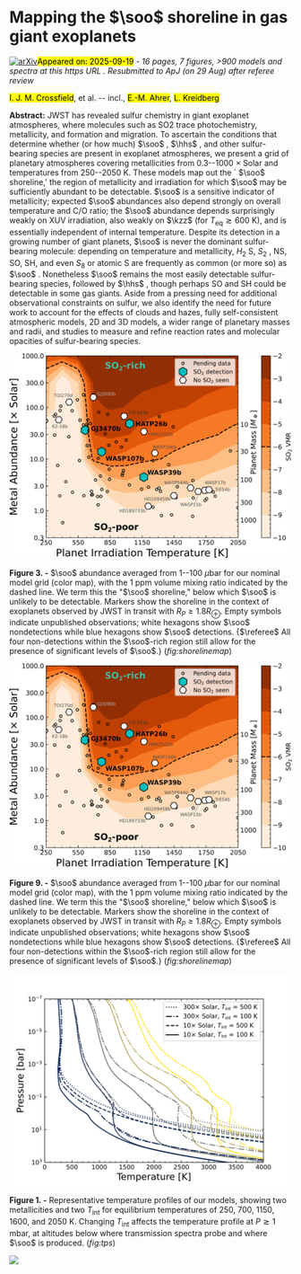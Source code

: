 <div class="macros" style="visibility:hidden;">
$\newcommand{\ensuremath}{}$
$\newcommand{\xspace}{}$
$\newcommand{\object}[1]{\texttt{#1}}$
$\newcommand{\farcs}{{.}''}$
$\newcommand{\farcm}{{.}'}$
$\newcommand{\arcsec}{''}$
$\newcommand{\arcmin}{'}$
$\newcommand{\ion}[2]{#1#2}$
$\newcommand{\textsc}[1]{\textrm{#1}}$
$\newcommand{\hl}[1]{\textrm{#1}}$
$\newcommand{\footnote}[1]{}$
$\newcommand{\vdag}{(v)^\dagger}$
$\newcommand$
$\newcommand$
$\newcommand{\ntarg}{26\xspace}$
$\newcommand{\ntoi}{30\xspace}$
$\newcommand{\vsini}{\ensuremath{v \sin i}\xspace}$
$\newcommand{\teff}{\ensuremath{T_\mathrm{eff}}\xspace}$
$\newcommand{\teq}{\ensuremath{T_\mathrm{eq}}\xspace}$
$\newcommand{\tint}{\ensuremath{T_\mathrm{int}}\xspace}$
$\newcommand{\kms}{km~s\ensuremath{^{-1}}\xspace}$
$\newcommand{\kzz}{\ensuremath{K_{zz}}}$
$\newcommand{\soo}{SO_2\xspace}$
$\newcommand{\coo}{CO_2\xspace}$
$\newcommand{\water}{H_2O\xspace}$
$\newcommand{\hhs}{H_2S\xspace}$
$\newcommand{\methane}{CH_4\xspace}$
$\newcommand{\co}[2]{\ensuremath{^{#1}\textrm{C}^{#2}\textrm{O}}\xspace}$
$\newcommand{\car}[1]{\ensuremath{^{#1}\textrm{C}}\xspace}$
$\newcommand{\ox}[1]{\ensuremath{^{#1}\textrm{O}}\xspace}$
$\newcommand{\update}$
$\newcommand{\tirr}{\ensuremath{T_\mathrm{irr}}}$
$\newcommand{\TESS}{{\em TESS}}$
$\newcommand{\tess}{{\em TESS}}$
$\newcommand{\spitzer}{{\em Spitzer}}$
$\newcommand{\gj}{GJ~1252}$
$\newcommand{\gjb}{GJ~1252b}$
$\newcommand{\rp}{1.180}$
$\newcommand{\urp}{\pm0.078}$
$\newcommand{\vesc}{5.4}$
$\newcommand{\uvesc}{\pm0.8}$
$\newcommand{\tday}{1410}$
$\newcommand{\utday}{^{+91}_{-125}}$
$\newcommand{\depth}{149}$
$\newcommand{\udepth}{^{+25}_{-32}}$
$\newcommand{\te}{2458668.3575}$
$\newcommand{\ute}{^{+0.0019}_{-0.0007}}$
$\newcommand{\dt}{+1.4}$
$\newcommand{\udt}{^{+2.8}_{-1.0}}$
$\newcommand{\abUL}{0.41}$
$\newcommand{\fLL}{0.40}$
$\newcommand{\fabLL}{0.37}$
$\newcommand{\ecoswnosign}{0.0025}$
$\newcommand{\ecosw}{+0.0025}$
$\newcommand{\uecosw}{^{+0.0049}_{-0.0018}}$
$\newcommand{\psurfUL}{8.9}$
$\newcommand{\age}{3.9}$
$\newcommand{\uage}{0.4}$
$\newcommand{\referee}$
$\newcommand{\vdag}{(v)^\dagger}$
$\newcommand$
$\newcommand$
$\newcommand{\ntarg}{26\xspace}$
$\newcommand{\ntoi}{30\xspace}$
$\newcommand{\vsini}{\ensuremath{v \sin i}\xspace}$
$\newcommand{\teff}{\ensuremath{T_\mathrm{eff}}\xspace}$
$\newcommand{\teq}{\ensuremath{T_\mathrm{eq}}\xspace}$
$\newcommand{\tint}{\ensuremath{T_\mathrm{int}}\xspace}$
$\newcommand{\kms}{km~s\ensuremath{^{-1}}\xspace}$
$\newcommand{\kzz}{\ensuremath{K_{zz}}}$
$\newcommand{\soo}{SO_2\xspace}$
$\newcommand{\coo}{CO_2\xspace}$
$\newcommand{\water}{H_2O\xspace}$
$\newcommand{\hhs}{H_2S\xspace}$
$\newcommand{\methane}{CH_4\xspace}$
$\newcommand{\co}[2]{\ensuremath{^{#1}\textrm{C}^{#2}\textrm{O}}\xspace}$
$\newcommand{\car}[1]{\ensuremath{^{#1}\textrm{C}}\xspace}$
$\newcommand{\ox}[1]{\ensuremath{^{#1}\textrm{O}}\xspace}$
$\newcommand{\update}$
$\newcommand{\tirr}{\ensuremath{T_\mathrm{irr}}}$
$\newcommand{\TESS}{{\em TESS}}$
$\newcommand{\tess}{{\em TESS}}$
$\newcommand{\spitzer}{{\em Spitzer}}$
$\newcommand{\gj}{GJ~1252}$
$\newcommand{\gjb}{GJ~1252b}$
$\newcommand{\rp}{1.180}$
$\newcommand{\urp}{\pm0.078}$
$\newcommand{\vesc}{5.4}$
$\newcommand{\uvesc}{\pm0.8}$
$\newcommand{\tday}{1410}$
$\newcommand{\utday}{^{+91}_{-125}}$
$\newcommand{\depth}{149}$
$\newcommand{\udepth}{^{+25}_{-32}}$
$\newcommand{\te}{2458668.3575}$
$\newcommand{\ute}{^{+0.0019}_{-0.0007}}$
$\newcommand{\dt}{+1.4}$
$\newcommand{\udt}{^{+2.8}_{-1.0}}$
$\newcommand{\abUL}{0.41}$
$\newcommand{\fLL}{0.40}$
$\newcommand{\fabLL}{0.37}$
$\newcommand{\ecoswnosign}{0.0025}$
$\newcommand{\ecosw}{+0.0025}$
$\newcommand{\uecosw}{^{+0.0049}_{-0.0018}}$
$\newcommand{\psurfUL}{8.9}$
$\newcommand{\age}{3.9}$
$\newcommand{\uage}{0.4}$
$\newcommand{\referee}$</div>



<div id="title">

# Mapping the $\soo$ shoreline in gas giant exoplanets

</div>
<div id="comments">

[![arXiv](https://img.shields.io/badge/arXiv-2509.14318-b31b1b.svg)](https://arxiv.org/abs/2509.14318)<mark>Appeared on: 2025-09-19</mark> -  _16 pages, 7 figures, >900 models and spectra at this https URL . Resubmitted to ApJ (on 29 Aug) after referee review_

</div>
<div id="authors">

<mark>I. J. M. Crossfield</mark>, et al. -- incl., <mark>E.-M. Ahrer</mark>, <mark>L. Kreidberg</mark>

</div>
<div id="abstract">

**Abstract:** JWST has revealed sulfur chemistry in giant exoplanet atmospheres, where molecules such as SO2 trace photochemistry, metallicity, and formation and migration. To ascertain the conditions that determine whether (or how much) $\soo$ , $\hhs$ , and other sulfur-bearing species are present in exoplanet atmospheres, we present a grid of planetary atmospheres covering metallicities from 0.3--1000 $\times$ Solar and temperatures from 250--2050 K. These models map out the ` $\soo$ shoreline,' the region of metallicity and irradiation for which $\soo$ may be sufficiently abundant to be detectable. $\soo$ is a sensitive indicator of metallicity; expected $\soo$ abundances also depend strongly on overall temperature and C/O ratio; the $\soo$ abundance depends surprisingly weakly on XUV irradiation, also weakly on $\kzz$ (for $T_\mathrm{eq} \gtrsim 600$ K), and is essentially independent of internal temperature. Despite its detection in a growing number of giant planets, $\soo$ is never the dominant sulfur-bearing molecule: depending on temperature and metallicity, $H_2$ S, $S_2$ , NS, SO, SH, and even $S_8$ or atomic S are frequently as common (or more so) as $\soo$ . Nonetheless $\soo$ remains the most easily detectable sulfur-bearing species, followed by $\hhs$ , though perhaps SO and SH could be detectable in some gas giants. Aside from a pressing need for additional observational constraints on sulfur, we also identify the need for future work to account for the effects of clouds and hazes, fully self-consistent atmospheric models, 2D and 3D models, a wider range of planetary masses and radii, and studies to measure and refine reaction rates and molecular opacities of sulfur-bearing species.

</div>

<div id="div_fig1">

<img src="tmp_2509.14318/./shoreline_plot_v3.png" alt="Fig3" width="100%"/>

**Figure 3. -** $\soo$ abundance averaged from 1--100 $\mu$bar for our
  nominal model grid (color map), with the 1 ppm volume mixing ratio
  indicated by the dashed line.  We term this the "$\soo$ shoreline,"
  below which $\soo$ is unlikely to be detectable.  Markers show the
  shoreline in the context of exoplanets observed by JWST in transit
  with $R_P\ge 1.8 R_\oplus$.  Empty symbols indicate unpublished
  observations; white hexagons show $\soo$ nondetections while blue
  hexagons show $\soo$ detections. {$\referee$ All four non-detections within the $\soo$-rich region still allow for the presence of significant levels  of $\soo$.} (*fig:shorelinemap*)

</div>
<div id="div_fig2">

<img src="tmp_2509.14318/./shoreline_plot_v3.png" alt="Fig9" width="100%"/>

**Figure 9. -** $\soo$ abundance averaged from 1--100 $\mu$bar for our
  nominal model grid (color map), with the 1 ppm volume mixing ratio
  indicated by the dashed line.  We term this the "$\soo$ shoreline,"
  below which $\soo$ is unlikely to be detectable.  Markers show the
  shoreline in the context of exoplanets observed by JWST in transit
  with $R_P\ge 1.8 R_\oplus$.  Empty symbols indicate unpublished
  observations; white hexagons show $\soo$ nondetections while blue
  hexagons show $\soo$ detections. {$\referee$ All four non-detections within the $\soo$-rich region still allow for the presence of significant levels  of $\soo$.} (*fig:shorelinemap*)

</div>
<div id="div_fig3">

<img src="tmp_2509.14318/./tps_met_tint.png" alt="Fig1" width="100%"/>

**Figure 1. -** Representative temperature profiles of our models, showing
  two metallicities and two $T_\mathrm{int}$ for equilibrium
  temperatures of 250, 700, 1150, 1600, and 2050 K. Changing
  $T_\mathrm{int}$ affects the temperature profile at
  $P\gtrsim1$ mbar, at altitudes below where transmission spectra
  probe and where $\soo$ is produced. (*fig:tps*)

</div><div id="qrcode"><img src=https://api.qrserver.com/v1/create-qr-code/?size=100x100&data="https://arxiv.org/abs/2509.14318"></div>